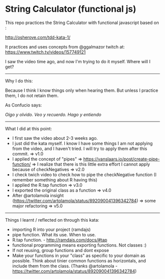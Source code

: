 # String Calculator (functional js)

This repo practices the String Calculator with functional javascript based on :

http://osherove.com/tdd-kata-1/

It practices and uses concepts from @ggalmazor 
twitch at: https://www.twitch.tv/videos/157749121

I saw the video time ago, and now I'm trying to do it myself. Where will I get?

---

Why I do this:

Because I think I know things only when hearing them. But unless I practice them, I do not retain them.
 
As Confucio says:

_Oigo y olvido. 
Veo y recuerdo. 
Hago y entiendo_

---

What I did at this point:

- I first saw the video about 2-3 weeks ago.
- I just did the kata myself. I know I have some things I am not applying from the video, and I haven't tried. I will try to apply them after this commit. => v1.0
- I applied the concept of "pipes" => https://vanslaars.io/post/create-pipe-function/ => I realize that there is this little extra effort I cannot apply because of checkNegatives => v2.0
- I check twich video to check how to pipe the checkNegative function (I remember something about R having this)
- I applied the R.tap function => v3.0
- I exported the original class as a function => v4.0
- After @artolamola insight (https://twitter.com/artolamola/status/892090041396342784) => some major refactoring => v5.0


---

Things I learnt / reflected on through this kata:

- importing R into your project (ramdajs)
- pipe function. What its use. When to use.
- R.tap function. - http://ramdajs.com/docs/#tap
- functional programming means exporting functions. Not classes :)
- If not reusing, group functions and dont expose
- Make your functions in your "class" as specific to your domain as possible. Think about tinier common functions as horizontals, and include them from the class. (Thanks @artolamola - https://twitter.com/artolamola/status/892090041396342784)

